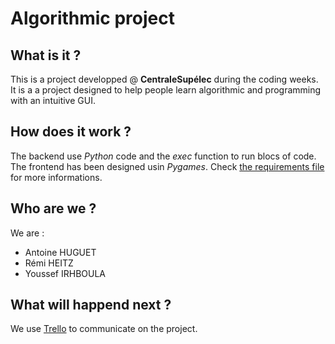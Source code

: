# Algorithmic project

## What is it ?
This is a project developped @ **CentraleSupélec** during the coding weeks. It is a a project designed to help people learn algorithmic and programming with an intuitive GUI.

## How does it work ?
The backend use *Python* code and the *exec* function to run blocs of code.
The frontend has been designed usin *Pygames*.
Check [the requirements file](./REQUIREMENTS.md) for more informations. 

## Who are we ?
We are :
- Antoine HUGUET
- Rémi HEITZ
- Youssef IRHBOULA

## What will happend next ?

We use [Trello](https://trello.com/b/DLjSTZcU/projetalgo) to communicate on the project.
